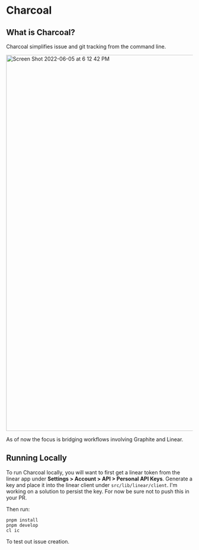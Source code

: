 # Charcoal

## What is Charcoal?

Charcoal simplifies issue and git tracking from the command line.

<img width="1012" alt="Screen Shot 2022-06-05 at 6 12 42 PM" src="https://user-images.githubusercontent.com/32420166/172079062-73076548-18ff-48aa-a7f1-091cd6575378.png">

As of now the focus is bridging workflows involving Graphite and Linear.

## Running Locally

To run Charcoal locally, you will want to first get a linear token from the linear app under **Settings > Account > API > Personal API Keys**. Generate a key and place it into the linear client under `src/lib/linear/client`. I'm working on a solution to persist the key. For now be sure not to push this in your PR.

Then run:

```
pnpm install
pnpm develop
cl ic
```

To test out issue creation.

